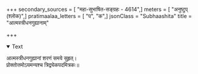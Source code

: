+++
secondary_sources = [ "महा-सुभाषित-सङ्ग्रहः - 4614",]
meters = [ "अनुष्टुप् (श्लोक)",]
pratimaalaa_letters = [ "प", "क",]
jsonClass = "Subhaashita"
title = "आत्मस्त्रीधनगुह्यानाम्"

+++

<details open><summary>Text</summary>

आत्मस्त्रीधनगुह्यानां शरणं समये सुहृत्।  
प्रोक्तोत्तमोऽयमन्यश्च त्रिद्व्येकपदमित्रकः॥
</details>

